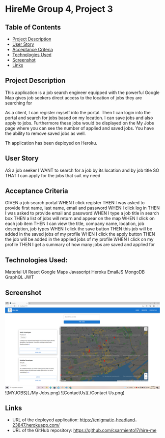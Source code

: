 # HireMe  Group 4, Project 3

## Table of Contents
* [Project Description](#Project-Description)
* [User Story](#User-Story)
* [Acceptance Criteria](#Acceptance-Criteria)
* [Technologies Used](#Technologies-Used)
* [Screenshot](#Screenshot)
* [Links](#Links)


## Project Description
This application is a job search engineer equipped with the powerful Google Map​ gives job seekers direct access to the location of jobs they are searching for​

As a client, I can register myself into the portal. Then I can login into the portal and search for jobs based on my location. I can save jobs and  also apply to jobs. Furthermore these jobs would be displayed on the My Jobs page where you can see the number of applied and saved jobs. You have the ability to remove saved jobs as well. 

Th application has been deployed on Heroku.

## User Story

AS a job seeker 
I WANT to search for a job by its location and by job title 
SO THAT I can apply for the jobs that suit my need 

## Acceptance Criteria

GIVEN a job search portal 
WHEN I click register 
THEN I was asked to provide first name, last name, email and password 
WHEN I click log in 
THEN I was asked to provide email and password 
WHEN I type a job title in search box 
THEN a list of jobs will return and appear on the map 
WHEN I click on each job item 
THEN I can view the title, company name, location, job description, job types 
WHEN I click the save button 
THEN this job will be added in the saved jobs of my profile 
WHEN I click the apply button 
THEN the job will be added in the applied jobs of my profile 
WHEN I click on my profile 
THEN I get a summary of how many jobs are saved and applied for 
 
## Technologies Used:

Material UI
React
Google Maps
Javascript
Heroku
EmailJS
MongoDB
GraphQL
JWT



## Screenshot
![HOME](./home.png)
![MYJOBS](./My Jobs.png)
![ContactUs](./Contact Us.png)

## Links

* URL of the deployed application: https://enigmatic-headland-23847.herokuapp.com/
* URL of the GitHub repository: https://github.com/csarmiento17/hire-me

